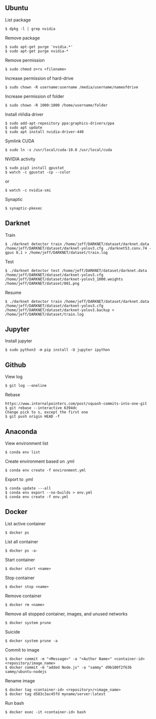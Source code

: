 ## Ubuntu
List package
```
$ dpkg -l | grep nvidia
```
Remove package
```
$ sudo apt-get purge 'nvidia.*'
$ sudo apt-get purge nvidia-*
```
Remove permission
```
$ sudo chmod o+rx <filename>
```
Increase permission of hard-drive
```
$ sudo chown -R username:username /media/username/nameofdrive
```
Increase permission of folder
```
$ sudo chown -R 1000:1000 /home/username/folder
```
Install nVidia driver
```
$ sudo add-apt-repository ppa:graphics-drivers/ppa
$ sudo apt update
$ sudo apt install nvidia-driver-440
```
Symlink CUDA
```
$ sudo ln -s /usr/local/cuda-10.0 /usr/local/cuda
```
NVIDIA activity
```
$ sudo pip3 install gpustat
$ watch -c gpustat -cp --color
```
or
```
$ watch -c nvidia-smi
```
Synaptic
```
$ synaptic-pkexec
```
## Darknet
Train
```
$ ./darknet detector train /home/jeff/DARKNET/dataset/darknet.data /home/jeff/DARKNET/dataset/darknet-yolov3.cfg ./darknet53.conv.74 -gpus 0,1 > /home/jeff/DARKNET/dataset/train.log
```
Test
```
$ ./darknet detector test /home/jeff/DARKNET/dataset/darknet.data /home/jeff/DARKNET/dataset/darknet-yolov3.cfg /home/jeff/DARKNET/dataset/darknet-yolov3_1000.weights /home/jeff/DARKNET/dataset/001.png
```
Resume
```
$ ./darknet detector train /home/jeff/DARKNET/dataset/darknet.data /home/jeff/DARKNET/dataset/darknet-yolov3.cfg /home/jeff/DARKNET/dataset/darknet-yolov3.backup > /home/jeff/DARKNET/dataset/train.log
```
## Jupyter
Install jupyter
```
$ sudo python3 -m pip install -U jupyter ipython
```
## Github
View log
```
$ git log --oneline
```
Rebase
```
https://www.internalpointers.com/post/squash-commits-into-one-git
$ git rebase --interactive 6394dc
Change pick to s, except the first one
$ git push origin HEAD -f
```
## Anaconda
View environment list
```
$ conda env list
```
Create environment based on .yml
```
$ conda env create -f environment.yml
```
Export to .yml
```
$ conda update ---all
$ conda env export --no-builds > env.yml
$ conda env create -f env.yml
```
## Docker
List active container
```
$ docker ps
```
List all container
```
$ docker ps -a-
```
Start container
```
$ docker start <name>
```
Stop container
```
$ docker stop <name>
```
Remove container
```
$ docker rm <name>
```
Remove all stopped container, images, and unused networks
```
$ docker system prune
```
Suicide
```
$ docker system prune -a
```
Commit to image
```
$ docker commit -m "<Message>" -a "<Author Name>" <container-id> <repository/image_name>
$ docker commit -m "added Node.js" -a "sammy" d9b100f2f636 sammy/ubuntu-nodejs 
```
Rename image
```
$ docker tag <container-id> <repository>/<image_name>
$ docker tag d583c3ac45fd myname/server:latest
```
Run bash
```
$ docker exec -it <container-id> bash
```
